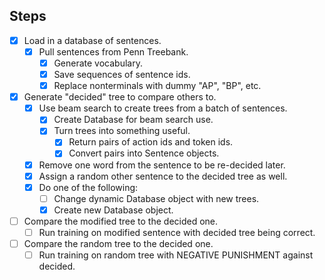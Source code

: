## Steps

- [x] Load in a database of sentences.
    - [x] Pull sentences from Penn Treebank.
        - [x] Generate vocabulary.
        - [x] Save sequences of sentence ids.
        - [x] Replace nonterminals with dummy "AP", "BP", etc.
- [x] Generate "decided" tree to compare others to.
    - [x] Use beam search to create trees from a batch of sentences.
        - [x] Create Database for beam search use.
        - [x] Turn trees into something useful.
            - [x] Return pairs of action ids and token ids.
            - [x] Convert pairs into Sentence objects.
    - [x] Remove one word from the sentence to be re-decided later.
    - [x] Assign a random other sentence to the decided tree as well.
    - [x] Do one of the following:
        - [ ] Change dynamic Database object with new trees.
        - [x] Create new Database object.
- [ ] Compare the modified tree to the decided one.
    - [ ] Run training on modified sentence with decided tree being correct.
- [ ] Compare the random tree to the decided one.
    - [ ] Run training on random tree with NEGATIVE PUNISHMENT against decided.